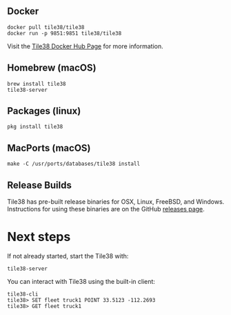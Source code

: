 <!--
layout:  index.html
title:   Getting Started - Tile38
class:   topic
super:   download
-->

## Docker

```plaintext
docker pull tile38/tile38
docker run -p 9851:9851 tile38/tile38
```

Visit the [Tile38 Docker Hub Page](https://hub.docker.com/r/tile38/tile38/) for more information.

## Homebrew (macOS)

```plaintext
brew install tile38
tile38-server
```

## Packages (linux)

```plaintext
pkg install tile38
```

## MacPorts (macOS)

```plaintext
make -C /usr/ports/databases/tile38 install
```

## Release Builds

Tile38 has pre-built release binaries for OSX, Linux, FreeBSD, and Windows. Instructions for using these binaries are on the GitHub [releases page](https://github.com/tidwall/tile38/releases).

# Next steps

If not already started, start the Tile38 with:

```plaintext
tile38-server
```

You can interact with Tile38 using the built-in client:

```tile38-cli
tile38-cli
tile38> SET fleet truck1 POINT 33.5123 -112.2693
tile38> GET fleet truck1
```

